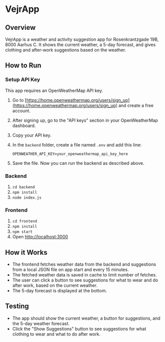 # VejrApp

## Overview
VejrApp is a weather and activity suggestion app for Rosenkrantzgade 19B, 8000 Aarhus C. It shows the current weather, a 5-day forecast, and gives clothing and after-work suggestions based on the weather.

## How to Run

### Setup API Key

This app requires an OpenWeatherMap API key.

1. Go to [https://home.openweathermap.org/users/sign_up](https://home.openweathermap.org/users/sign_up) and create a free account.
2. After signing up, go to the "API keys" section in your OpenWeatherMap dashboard.
3. Copy your API key.
4. In the `backend` folder, create a file named `.env` and add this line:

   ```
   OPENWEATHER_API_KEY=your_openweathermap_api_key_here
   ```

5. Save the file. Now you can run the backend as described above.

### Backend
1. `cd backend`
2. `npm install`
3. `node index.js`

### Frontend
1. `cd frontend`
2. `npm install`
3. `npm start`
4. Open [http://localhost:3000](http://localhost:3000)

## How it Works

- The frontend fetches weather data from the backend and suggestions from a local JSON file on app start and every 15 minutes.
- The fetched weather data is saved in cache to limit number of fetches.
- The user can click a button to see suggestions for what to wear and do after work, based on the current weather.
- The 5-day forecast is displayed at the bottom.

## Testing

- The app should show the current weather, a button for suggestions, and the 5-day weather forecast.
- Click the "Show Suggestions" button to see suggestions for what clothing to wear and what to do after work.